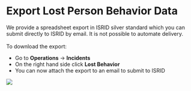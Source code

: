 # Export Lost Person Behavior Data

We provide a spreadsheet export in ISRID silver standard which you can submit directly to ISRID by email. It is not possible to automate delivery. \
\
To download the export:

* Go to **Operations** -> **Incidents**
* On the right hand side click **Lost Behavior**
* You can now attach the export to an email to submit to ISRID

![](<../../.gitbook/assets/export lost person behavior.gif>)
